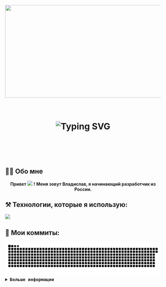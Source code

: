 <div align="center">
    <img src="https://i.imgur.com/x1qqHGp.gif" width=800 height=300/>
</div>
<br>
<br>
<h1 align="center"/>
<h1 align="center">
    <img src="https://readme-typing-svg.herokuapp.com?font=Consolas&size=30&center=True&vCenter=True&duration=3000&pause=800&color=2BF729&width=435&lines=%D0%9F%D1%80%D0%B8%D0%B2%D0%B5%D1%82%2C+%D0%BD%D0%B5%D0%B7%D0%BD%D0%B0%D0%BA%D0%BE%D0%BC%D0%B5%D1%86!;%D0%94%D0%BE%D0%B1%D1%80%D0%BE+%D0%BF%D0%BE%D0%B6%D0%B0%D0%BB%D0%BE%D0%B2%D0%B0%D1%82%D1%8C!" alt="Typing SVG" />
</h1>
<br>
<br>
<br>
<br>
    
## 👩‍💻 Обо мне

<div align="center">
    
 **Привет** <image src="https://raw.githubusercontent.com/blackcater/blackcater/main/images/Hi.gif" height=15/> **!**
 **Меня зовут Владислав, я начинающий разработчик из России.**
 
</div>

 ## ⚒️ Технологии, которые я использую:

<img src="https://skillicons.dev/icons?i=py,vscode,github" />

## 🐍 Мои коммиты:

<div align="center">
    <img src="https://github.com/KR1JAKS/KR1JAKS/blob/output/github-snake-dark.svg" />
</div>

<details>
<summary><samp><b>Больше информации</b></samp></summary>
<h2></h2><br>

<p align="center">
  <samp>
      <a href="#">
          <img src="#" />
      </a>
  </samp>
</p>

<div align="center">
  <table>
    <tr>
      <a href="https://visitcount.itsvg.in">
          <img src="https://visitcount.itsvg.in/api?id=KR1JAKS&label=Profile%20Views&color=8&icon=0&pretty=true" />
      </a>
    </tr>
  </table>
</div>

<div align="center">
  <table>
    <tr>
        <td><img align="center" alt="GitHub Trophy" src="https://github-readme-stats.vercel.app/api?username=KR1JAKS&show_icons=true&theme=highcontrast&locale=ru"></td>
        <td><img align="center" alt="GitHub Trophy" src="https://github-readme-stats.vercel.app/api/top-langs/?username=KR1JAKS&hide_progress=false&theme=highcontrast&locale=ru&card_width=400px"></td>
    </tr>
  </table>
</div>
</details>
